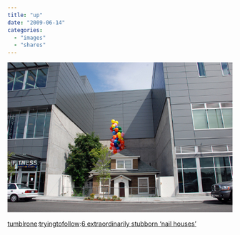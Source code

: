 ```yaml
---
title: "up"
date: "2009-06-14"
categories: 
  - "images"
  - "shares"
---
```


![](images/EfFLvTB7Qok58s9eZWVA5wl5o1_1280.jpg)

[tumblrone](http://tumblrone.tumblr.com/post/123108209/im-sure-these-people-are-loved-by-their):[tryingtofollow](http://tumblr.tryingtofollow.com/post/121391229/6-extraordinarily-stubborn-nail-houses):[6 extraordinarily stubborn ‘nail houses’](http://deputy-dog.com/2009/06/6-extraordinarily-stubborn-nail-houses.html)
